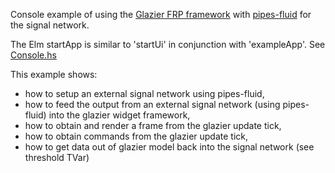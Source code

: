 Console example of using the [Glazier FRP framework](https://github.com/louispan/glazier) with [pipes-fluid](https://github.com/louispan/pipes-fluid) for the signal network.

The Elm startApp is similar to 'startUi' in conjunction with 'exampleApp'. See [Console.hs](src/Glazier/Tutoria/Console.hs)

This example shows:
* how to setup an external signal network using pipes-fluid,
* how to feed the output from an external signal network (using pipes-fluid) into the glazier widget framework,
* how to obtain and render a frame from the glazier update tick,
* how to obtain commands from the glazier update tick,
* how to get data out of glazier model back into the signal network (see threshold TVar)